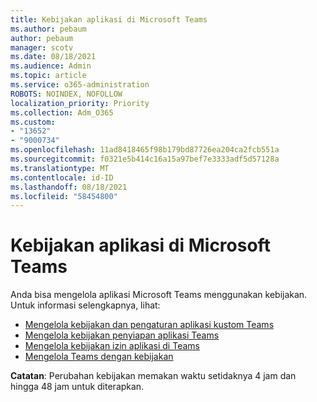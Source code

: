 ```yaml
---
title: Kebijakan aplikasi di Microsoft Teams
ms.author: pebaum
author: pebaum
manager: scotv
ms.date: 08/18/2021
ms.audience: Admin
ms.topic: article
ms.service: o365-administration
ROBOTS: NOINDEX, NOFOLLOW
localization_priority: Priority
ms.collection: Adm_O365
ms.custom:
- "13652"
- "9000734"
ms.openlocfilehash: 11ad8418465f98b179bd87726ea204ca2fcb551a
ms.sourcegitcommit: f0321e5b414c16a15a97bef7e3333adf5d57128a
ms.translationtype: MT
ms.contentlocale: id-ID
ms.lasthandoff: 08/18/2021
ms.locfileid: "58454800"
---
```

# <a name="app-policies-in-microsoft-teams"></a>Kebijakan aplikasi di Microsoft Teams

Anda bisa mengelola aplikasi Microsoft Teams menggunakan kebijakan. Untuk informasi selengkapnya, lihat: 

- [Mengelola kebijakan dan pengaturan aplikasi kustom Teams](https://docs.microsoft.com/microsoftteams/teams-custom-app-policies-and-settings)
- [Mengelola kebijakan penyiapan aplikasi Teams](https://docs.microsoft.com/microsoftteams/teams-app-setup-policies)
- [Mengelola kebijakan izin aplikasi di Teams](https://docs.microsoft.com/microsoftteams/teams-app-permission-policies)
- [Mengelola Teams dengan kebijakan](https://docs.microsoft.com/microsoftteams/manage-teams-with-policies)

**Catatan**: Perubahan kebijakan memakan waktu setidaknya 4 jam dan hingga 48 jam untuk diterapkan.

